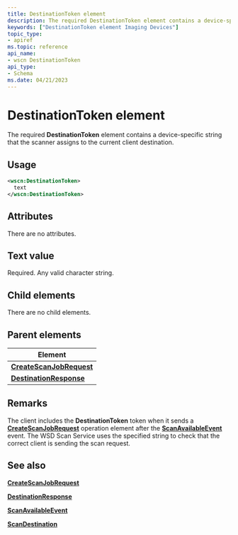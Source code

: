```yaml
---
title: DestinationToken element
description: The required DestinationToken element contains a device-specific string that the scanner assigns to the current client destination.
keywords: ["DestinationToken element Imaging Devices"]
topic_type:
- apiref
ms.topic: reference
api_name:
- wscn DestinationToken
api_type:
- Schema
ms.date: 04/21/2023
---
```


# DestinationToken element

The required **DestinationToken** element contains a device-specific string that the scanner assigns to the current client destination.

## Usage

```xml
<wscn:DestinationToken>
  text
</wscn:DestinationToken>
```

## Attributes

There are no attributes.

## Text value

Required. Any valid character string.

## Child elements

There are no child elements.

## Parent elements

| Element |
|--|
| [**CreateScanJobRequest**](createscanjobrequest.md) |
| [**DestinationResponse**](destinationresponse.md) |

## Remarks

The client includes the **DestinationToken** token when it sends a [**CreateScanJobRequest**](createscanjobrequest.md) operation element after the [**ScanAvailableEvent**](scanavailableevent.md) event. The WSD Scan Service uses the specified string to check that the correct client is sending the scan request.

## See also

[**CreateScanJobRequest**](createscanjobrequest.md)

[**DestinationResponse**](destinationresponse.md)

[**ScanAvailableEvent**](scanavailableevent.md)

[**ScanDestination**](scandestination.md)
